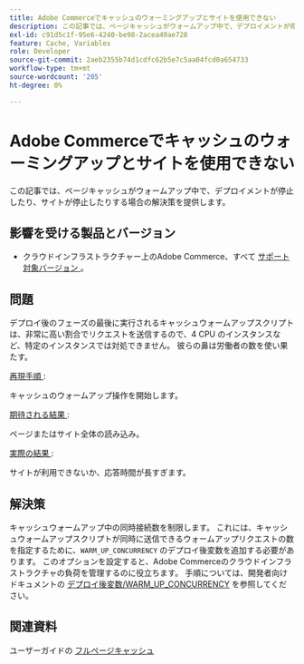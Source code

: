 ```yaml
---
title: Adobe Commerceでキャッシュのウォーミングアップとサイトを使用できない
description: この記事では、ページキャッシュがウォームアップ中で、デプロイメントが停止したり、サイトが停止したりする場合の解決策を提供します。
exl-id: c91d5c1f-95e6-4240-be98-2acea49ae728
feature: Cache, Variables
role: Developer
source-git-commit: 2aeb2355b74d1cdfc62b5e7c5aa04fcd0a654733
workflow-type: tm+mt
source-wordcount: '205'
ht-degree: 0%

---
```


# Adobe Commerceでキャッシュのウォーミングアップとサイトを使用できない

この記事では、ページキャッシュがウォームアップ中で、デプロイメントが停止したり、サイトが停止したりする場合の解決策を提供します。

## 影響を受ける製品とバージョン

* クラウドインフラストラクチャー上のAdobe Commerce、すべて [ サポート対象バージョン ](https://magento.com/sites/default/files/magento-software-lifecycle-policy.pdf)。

## 問題

デプロイ後のフェーズの最後に実行されるキャッシュウォームアップスクリプトは、非常に高い割合でリクエストを送信するので、4 CPU のインスタンスなど、特定のインスタンスでは対処できません。 彼らの鼻は労働者の数を使い果たす。

<u> 再現手順 </u>:

キャッシュのウォームアップ操作を開始します。

<u> 期待される結果 </u>:

ページまたはサイト全体の読み込み。

<u> 実際の結果 </u>:

サイトが利用できないか、応答時間が長すぎます。

## 解決策

キャッシュウォームアップ中の同時接続数を制限します。 これには、キャッシュウォームアップスクリプトが同時に送信できるウォームアップリクエストの数を指定するために、`WARM_UP_CONCURRENCY` のデプロイ後変数を追加する必要があります。 このオプションを設定すると、Adobe Commerceのクラウドインフラストラクチャの負荷を管理するのに役立ちます。 手順については、開発者向けドキュメントの [ デプロイ後変数/WARM\_UP\_CONCURRENCY](https://experienceleague.adobe.com/en/docs/commerce-cloud-service/user-guide/configure/env/stage/variables-post-deploy#warm_up_concurrency) を参照してください。

## 関連資料

ユーザーガイドの [ フルページキャッシュ ](https://experienceleague.adobe.com/en/docs/commerce-admin/systems/tools/cache-management#full-page-caching)
